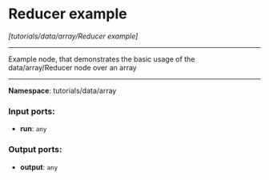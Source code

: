 # Reducer example

_[tutorials/data/array/Reducer example]_

---

Example node, that demonstrates the basic usage of the data/array/Reducer node over an array

---

__Namespace__: tutorials/data/array

### Input ports:

* __run__: ` any `

### Output ports:

* __output__: ` any `

